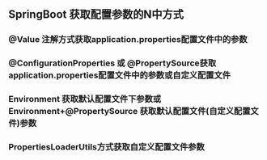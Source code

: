 ## SpringBoot 获取配置参数的N中方式

### @Value 注解方式获取application.properties配置文件中的参数

### @ConfigurationProperties 或 @PropertySource获取application.properties配置文件中的参数或自定义配置文件

### Environment 获取默认配置文件下参数或 Environment+@PropertySource 获取默认配置文件(自定义配置文件)参数

### PropertiesLoaderUtils方式获取自定义配置文件参数
